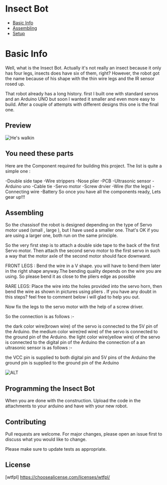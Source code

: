  # Insect Bot
 * [Basic Info](#basic-info)
* [Assembling](#assembling)
* [Setup](#setup)

# Basic Info
Well, what is the Insect Bot. Actually it's not really an insect because it only has four legs, insects does have six of them, right? However, the robot got the name because of his shape with the thin wire legs and the IR sensor rosed up.


That robot already has a long history. first I built one with standard servos and an Arduino UNO but soon I wanted it smaller and even more easy to build. After a couple of attempts with different designs this one is the final one.

## Preview
![He's walkin](ezgif.com-video-to-gif.gif)



## You need these parts
Here are the Component required for building this project. The list is quite a simple one :

-Double side tape
-Wire strippers
-Nose plier
-PCB
-Ultrasonic sensor
-Arduino uno
-Cable tie
-Servo motor
-Screw drvier
-Wire (for the legs)
-Connecting wire
-Battery
So once you have all the components ready, Lets gear up!!!

## Assembling
So the chassisof the robot is designed depending on the type of Servo motor used (small , large ), but I have used a smaller one. That's OK if you are using a larger one, both run on the same principle.

So the very first step is to attach a double side tape to the back of the first Servo motor. Then attach the second servo motor to the first servo in such a way that the motor axle of the second motor should face downward.

FRONT LEGS : Bend the wire in a V shape. you will have to bend them later in the right shape anyway.The bending quality depends on the wire you are using. So please bend it as close to the pliers edge as possible

RARE LEGS:  Place the wire into the holes provided into the servo horn, then bend the wire as shown in pictures using pliers . If you have any doubt in this steps? feel free to comment below i will glad to help you out.

Now fix the legs to the servo motor with the help of a screw driver.


So the connection is as follows :-

the dark color wire(brown wire) of the servo is connected to the 5V pin of the Arduino.
the medium color wire(red wire) of the servo is connected to the ground pin of the Arduino.
the light color wire(yellow wire) of the servo is connected to the digital pin of the Arduino
the connection of a an ultrasonic sensor is as follows :-

the VCC pin is supplied to both digital pin and 5V pins of the Arduino
the ground pin is supplied to the ground pin of the Arduino

![ALT](https://cdn.instructables.com/FNJ/CC30/ICE1TMC6/FNJCC30ICE1TMC6.LARGE.jpg?auto=webp&fit=bounds)

## Programming the Insect Bot

When you are done with the construction. Upload the code in the attachments to your arduino and have with your new robot.



## Contributing
Pull requests are welcome. For major changes, please open an issue first to discuss what you would like to change.

Please make sure to update tests as appropriate.

## License
[wtfpl] https://choosealicense.com/licenses/wtfpl/
